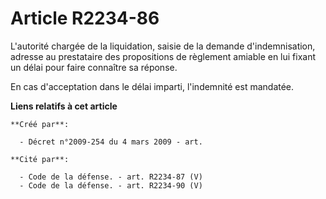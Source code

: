 # Article R2234-86

L'autorité chargée de la liquidation, saisie de la demande d'indemnisation, adresse au prestataire des propositions de
règlement amiable en lui fixant un délai pour faire connaître sa réponse.

En cas d'acceptation dans le délai imparti, l'indemnité est mandatée.

**Liens relatifs à cet article**

	**Créé par**:

	  - Décret n°2009-254 du 4 mars 2009 - art.

	**Cité par**:

	  - Code de la défense. - art. R2234-87 (V)
	  - Code de la défense. - art. R2234-90 (V)
